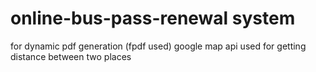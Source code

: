 # online-bus-pass-renewal system
for dynamic pdf generation (fpdf used)
google map api used for getting distance between two places
